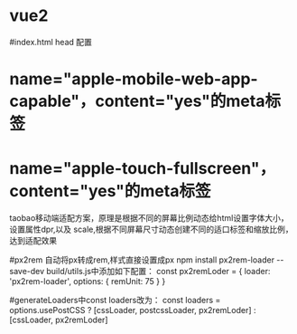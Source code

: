 # vue2

#index.html head 配置
# name="apple-mobile-web-app-capable"，content="yes"的meta标签
# name="apple-touch-fullscreen"，content="yes"的meta标签
<script src="http://g.tbcdn.cn/mtb/lib-flexible/0.3.4/??flexible_css.js,flexible.js"></script> 
taobao移动端适配方案，原理是根据不同的屏幕比例动态给html设置字体大小，设置属性dpr,以及
scale,根据不同屏幕尺寸动态创建不同的适口标签和缩放比例，达到适配效果

#px2rem
自动将px转成rem,样式直接设置成px
npm install px2rem-loader --save-dev
build/utils.js中添加如下配置：
const px2remLoder = {
  loader: 'px2rem-loader',
  options: {
  remUnit: 75
   }
}

#generateLoaders中const loaders改为：
const loaders = options.usePostCSS ? [cssLoader, postcssLoader, px2remLoder] : [cssLoader, px2remLoder]
